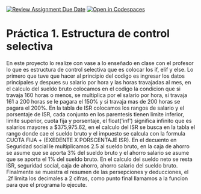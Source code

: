 [![Review Assignment Due Date](https://classroom.github.com/assets/deadline-readme-button-22041afd0340ce965d47ae6ef1cefeee28c7c493a6346c4f15d667ab976d596c.svg)](https://classroom.github.com/a/rMafNWiN)
[![Open in Codespaces](https://classroom.github.com/assets/launch-codespace-2972f46106e565e64193e422d61a12cf1da4916b45550586e14ef0a7c637dd04.svg)](https://classroom.github.com/open-in-codespaces?assignment_repo_id=18565491)
# Práctica 1. Estructura de control selectiva
En este proyecto lo realize con vase a lo enseñado en clase con el profesor lo que es estructura de control selectiva que es colocar los if, elif y else. Lo primero que tuve que hacer al principio del codigo es ingresar los datos principales y despues su salario por hora y las horas travajadas al mes, en el calculo del sueldo bruto colocamos en el codigo la condicion que si travaja 160 horas o menos, se multiplica por el salario por hora, si travaja 161 a 200 horas se le pagara el 150% y si travaja mas de 200 horas se pagara el 200%. En la tabla de ISR colocamos los rangos de salario y el porsentaje de ISR, cada conjunto en los parentesis tienen limite inferior, limite superior, cuota fija y porsentaje, el float('inf') significa infinito que es salarios mayores a $375,975.62, en el calculo del ISR se busca en la tabla el rango donde cae el sueldo bruto y el impuesto se calcula con la formula CUOTA FIJA + (EXEDENTE X PORSCENTAJE ISR). En el decuento en Seguridad social le multiplicamos 2.5 al sueldo bruto, en la caja de ahorro se asume que se aporta 3% del sueldo bruto y el ahorro salario se asume que se aporta el 1% del sueldo bruto. En el calculo del sueldo neto se resta ISR, seguridad social, caja de ahorro, ahorro salario del sueldo bruto. Finalmente se muestra el resumen de las persepciones y deducciones, el .2f limita los decimales a 2 cifras, como punto final llamamos a la funcion para que el programa lo ejecute.
